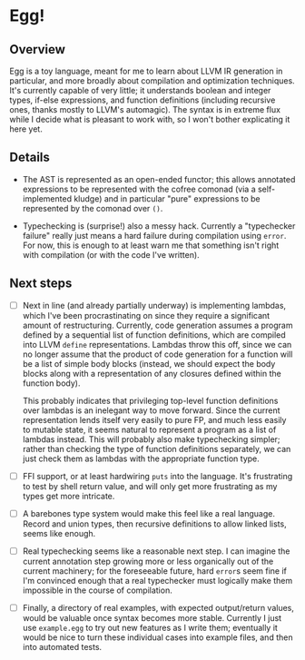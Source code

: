 # Egg!

## Overview

Egg is a toy language, meant for me to learn about LLVM IR generation in
particular, and more broadly about compilation and optimization techniques. It's
currently capable of very little; it understands boolean and integer types,
if-else expressions, and function definitions (including recursive ones, thanks
  mostly to LLVM's automagic). The syntax is in extreme flux while I decide what
  is pleasant to work with, so I won't bother explicating it here yet.

## Details

- The AST is represented as an open-ended functor; this allows annotated
  expressions to be represented with the cofree comonad (via a self-implemented
  kludge) and in particular "pure" expressions to be represented by the comonad
  over `()`.

- Typechecking is (surprise!) also a messy hack. Currently a "typechecker
  failure" really just means a hard failure during compilation using `error`.
  For now, this is enough to at least warn me that something isn't right with
  compilation (or with the code I've written).

## Next steps

- [ ] Next in line (and already partially underway) is implementing lambdas,
  which I've been procrastinating on since they require a significant amount of
  restructuring. Currently, code generation assumes a program defined by a
  sequential list of function definitions, which are compiled into LLVM `define`
  representations. Lambdas throw this off, since we can no longer assume that
  the product of code generation for a function will be a list of simple body
  blocks (instead, we should expect the body blocks along with a representation
  of any closures defined within the function body).

  This probably indicates that privileging top-level function definitions over
  lambdas is an inelegant way to move forward. Since the current representation
  lends itself very easily to pure FP, and much less easily to mutable state, it
  seems natural to represent a program as a list of lambdas instead. This will
  probably also make typechecking simpler; rather than checking the type of
  function definitions separately, we can just check them as lambdas with the
  appropriate function type.

- [ ] FFI support, or at least hardwiring `puts` into the language. It's
  frustrating to test by shell return value, and will only get more frustrating
  as my types get more intricate.

- [ ] A barebones type system would make this feel like a real language. Record
  and union types, then recursive definitions to allow linked lists, seems like
  enough.

- [ ] Real typechecking seems like a reasonable next step. I can imagine the
  current annotation step growing more or less organically out of the current
  machinery; for the foreseeable future, hard `error`s seem fine if I'm
  convinced enough that a real typechecker must logically make them impossible
  in the course of compilation.

- [ ] Finally, a directory of real examples, with expected output/return values,
  would be valuable once syntax becomes more stable. Currently I just use
  `example.egg` to try out new features as I write them; eventually it would be
  nice to turn these individual cases into example files, and then into
  automated tests.
